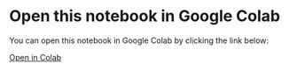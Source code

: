 # Open this notebook in Google Colab
You can open this notebook in Google Colab by clicking the link below:

[Open in Colab](https://colab.research.google.com/github/Sbolivar16/Gromacs-Tools/blob/main/gromacs_analysis.ipynb)
